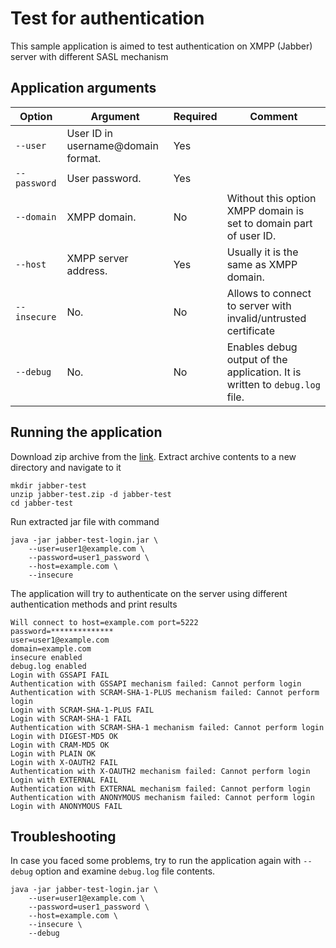 # Test for authentication

This sample application is aimed to test authentication on XMPP (Jabber)
server with different SASL mechanism

## Application arguments

| Option         | Argument                            | Required | Comment                                                                                 |
|----------------|-------------------------------------|----------|-----------------------------------------------------------------------------------------|
| `--user    `   | User ID in username@domain format.  | Yes      |                                                                                         |
| `--password`   | User password.                      | Yes      |                                                                                         |
| `--domain  `   | XMPP domain.                        | No       | Without this option XMPP domain is set to domain part of user ID.                       |
| `--host    `   | XMPP server address.                | Yes      | Usually it is the same as XMPP domain.                                                  |
| `--insecure`   | No.                                 | No       | Allows to connect to server with invalid/untrusted certificate                          |
| `--debug   `   | No.                                 | No       | Enables debug output of the application. It is written to `debug.log` file.             |


## Running the application

Download zip archive from the [link](https://github.com/axibase/jabber-test/releases/download/v1.0/jabber-test.zip).
Extract archive contents to a new directory and navigate to it

```
mkdir jabber-test
unzip jabber-test.zip -d jabber-test
cd jabber-test
```

Run extracted jar file with command

```
java -jar jabber-test-login.jar \
    --user=user1@example.com \
    --password=user1_password \
    --host=example.com \
    --insecure
```

The application will try to authenticate on the server using different
authentication methods and print results

```
Will connect to host=example.com port=5222
password=**************
user=user1@example.com
domain=example.com
insecure enabled
debug.log enabled
Login with GSSAPI FAIL
Authentication with GSSAPI mechanism failed: Cannot perform login
Authentication with SCRAM-SHA-1-PLUS mechanism failed: Cannot perform login
Login with SCRAM-SHA-1-PLUS FAIL
Login with SCRAM-SHA-1 FAIL
Authentication with SCRAM-SHA-1 mechanism failed: Cannot perform login
Login with DIGEST-MD5 OK
Login with CRAM-MD5 OK
Login with PLAIN OK
Login with X-OAUTH2 FAIL
Authentication with X-OAUTH2 mechanism failed: Cannot perform login
Login with EXTERNAL FAIL
Authentication with EXTERNAL mechanism failed: Cannot perform login
Authentication with ANONYMOUS mechanism failed: Cannot perform login
Login with ANONYMOUS FAIL
```

## Troubleshooting

In case you faced some problems, try to run the application again with
`--debug` option and examine `debug.log` file contents.

```
java -jar jabber-test-login.jar \
    --user=user1@example.com \
    --password=user1_password \
    --host=example.com \
    --insecure \
    --debug
```
